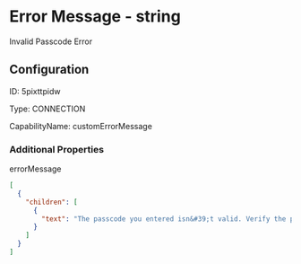 # Error Message - string 
Invalid Passcode Error
## Configuration
ID:  5pixttpidw

Type: CONNECTION 

CapabilityName: customErrorMessage






### Additional Properties
errorMessage
```json 
[
  {
    "children": [
      {
        "text": "The passcode you entered isn&#39;t valid. Verify the passcode and try again."
      }
    ]
  }
]
```




